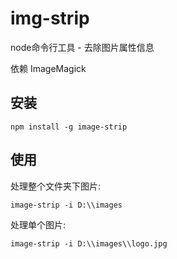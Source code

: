 # img-strip

node命令行工具 - 去除图片属性信息

依赖 ImageMagick

## 安装

```shell
npm install -g image-strip
```

## 使用

处理整个文件夹下图片:
```shell
image-strip -i D:\\images
```

处理单个图片:
```shell
image-strip -i D:\\images\\logo.jpg
```